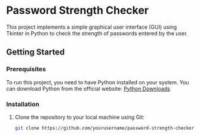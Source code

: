 # Password Strength Checker

This project implements a simple graphical user interface (GUI) using Tkinter in Python to check the strength of passwords entered by the user.

## Getting Started

### Prerequisites

To run this project, you need to have Python installed on your system. You can download Python from the official website: [Python Downloads](https://www.python.org/downloads/)

### Installation

1. Clone the repository to your local machine using Git:

   ```bash
   git clone https://github.com/yourusername/password-strength-checker.git
